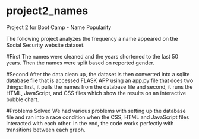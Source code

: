 # project2_names
Project 2 for Boot Camp - Name Popularity

The following project analyzes the frequency a name appeared on the Social Security website dataset. 

#First
The names were cleaned and the years shortened to the last 50 years. Then the names were split based on reported gender. 

#Second
After the data clean up, the dataset is then converted into a sqlite database file that is accessed FLASK APP using an app.py file that does two things: first, it pulls the names from the database file and second, it runs the HTML, JavaScript, and CSS files which show the results on an interactive bubble chart. 

#Problems Solved
We had various problems with setting up the database file and ran into a race condition when the CSS, HTML and JavaScript files interacted with each other. In the end, the code works perfectly with transitions between each graph. 
